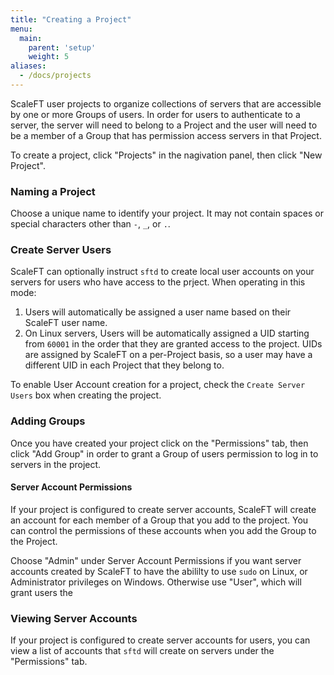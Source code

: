 ```yaml
---
title: "Creating a Project"
menu:
  main:
    parent: 'setup'
    weight: 5
aliases:
  - /docs/projects
---
```


ScaleFT user projects to organize collections of servers that are accessible by
one or more Groups of users. In order for users to authenticate to a server, the
server will need to belong to a Project and the user will need to be a member of
a Group that has permission access servers in that Project.

To create a project, click "Projects" in the nagivation panel, then click "New Project".

### Naming a Project

Choose a unique name to identify your project. It may not contain spaces or special
characters other than `-`, `_`, or `.`.

### Create Server Users

ScaleFT can optionally instruct `sftd` to create local user accounts on your servers
for users who have access to the prject. When operating in this mode:

1. Users will automatically be assigned a user name based on their ScaleFT user name.
2. On Linux servers, Users will be automatically assigned a UID starting from
   `60001` in the order that they are granted access to the project. UIDs are
   assigned by ScaleFT on a per-Project basis, so a user may have a different
   UID in each Project that they belong to.

To enable User Account creation for a project, check the `Create Server
Users` box when creating the project.

### Adding Groups

Once you have created your project click on the "Permissions" tab, then click "Add Group"
in order to grant a Group of users permission to log in to servers in the project.

#### Server Account Permissions

If your project is configured to create server accounts, ScaleFT will create an account
for each member of a Group that you add to the project. You can control the permissions
of these accounts when you add the Group to the Project.

Choose "Admin" under Server Account Permissions if you want server accounts created
by ScaleFT to have the abililty to use `sudo` on Linux, or Administrator privileges
on Windows. Otherwise use "User", which will grant users the

### Viewing Server Accounts

If your project is configured to create server accounts for users, you can view
a list of accounts that `sftd` will create on servers under the "Permissions"
tab.
